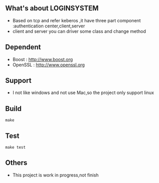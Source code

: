 ## What's about LOGINSYSTEM
* Based on tcp and refer keberos ,it have three part component :authentication center,client,server
* client and server you can driver some class and change method

## Dependent
* Boost   : http://www.boost.org
* OpenSSL : http://www.openssl.org

## Support
* I not like windows and not use Mac,so the project only support linux

## Build
``
make
``

## Test
``
make test
``

## Others
* This project is work in progress,not finish
